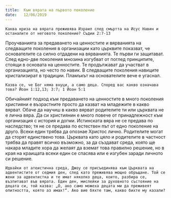 ```yaml
---
title:  Към вярата на първото поколение
date:   12/06/2019
---
```


`Каква криза на вярата преживява Израил след смъртта на Исус Навин и останалите от неговото поколение? Съдии 2:7-13`

Проучванията за предаването на ценностите и вярванията на следващите поколения в организации като църквите показват, че основателите са силно отдадени на вярванията. Те първи ги защитават. След едно-две поколения мнозина изгубват от поглед принципите, стоящи в основата на ценностите. Те продължават да участват в организацията, но често по навик. В следващите поколения навиците кристализират в традиции. Пламъкът на основателите вече е угаснал.

`Казва се, че Бог няма внуци, а само деца. Според вас какво означава това? Йоан 1:12,13; 3:7; 1 Йоан 5:1`

Обичайният подход към предаването на ценностите в много поколения християни е възрастните просто да казват на младежите в какво вярват. Обаче да научиш в какво вярват родителите ти или църквата не е лична вяра. Да си християнин е много повече от принадлежност към организация с история и догми. Истинската вяра не се предава по наследство; тя не се предава по естествен път от едно поколение на друго. Всеки един трябва да опознае Христос лично. Родителите могат да сторят единствено това. Църквата като цяло и родителите в частност трябва да правят всичко възможно, за да създават среда, която ще накара младите хора да желаят да вземат това правилно решение, но в края на краищата всеки един се спасява или е изгубен заради личното си решение.

`Идвайки от атеистична среда, Джоу се присъединява към Църквата на адвентистите от седмия ден, след като преживява мощно обръщане. Той се жени за адвентистка и те имат няколко деца, които, разбира се, възпитават във вярата. Един ден, мислейки за духовното състояние на децата си, той казва: „О, ако само можеха децата ми да преживеят опитността, която аз имах!“. Ако вие бяхте там, какво бихте му казали?`